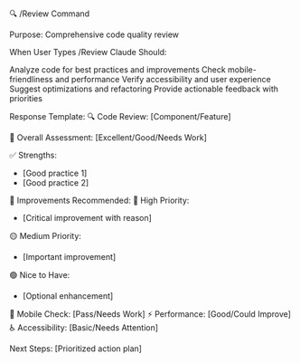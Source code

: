 🔍 /Review Command

Purpose: Comprehensive code quality review

When User Types /Review
Claude Should:

Analyze code for best practices and improvements
Check mobile-friendliness and performance
Verify accessibility and user experience
Suggest optimizations and refactoring
Provide actionable feedback with priorities

Response Template:
🔍 Code Review: [Component/Feature]

🎯 Overall Assessment: [Excellent/Good/Needs Work]

✅ Strengths:
- [Good practice 1]
- [Good practice 2]

🔧 Improvements Recommended:
🔴 High Priority:
- [Critical improvement with reason]

🟡 Medium Priority:
- [Important improvement]

🟢 Nice to Have:
- [Optional enhancement]

📱 Mobile Check: [Pass/Needs Work]
⚡ Performance: [Good/Could Improve]
♿ Accessibility: [Basic/Needs Attention]

Next Steps: [Prioritized action plan]